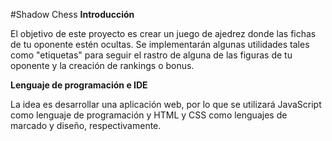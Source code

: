 #Shadow Chess
**Introducción**

El objetivo de este proyecto es crear un juego de ajedrez donde las fichas de tu oponente estén ocultas.
Se implementarán algunas utilidades tales como "etiquetas" para seguir el rastro de alguna de las figuras de tu oponente y la creación de rankings o bonus.

**Lenguaje de programación e IDE**

La idea es desarrollar una aplicación web, por lo que se utilizará JavaScript como lenguaje de programación y HTML y CSS como lenguajes de marcado y diseño, respectivamente.